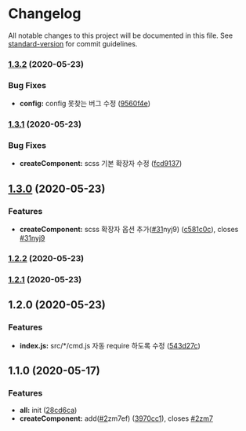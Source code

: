 # Changelog

All notable changes to this project will be documented in this file. See [standard-version](https://github.com/conventional-changelog/standard-version) for commit guidelines.

### [1.3.2](https://github.com/goorm-dev/refactoring-er/compare/v1.3.1...v1.3.2) (2020-05-23)


### Bug Fixes

* **config:** config 못찾는 버그 수정 ([9560f4e](https://github.com/goorm-dev/refactoring-er/commit/9560f4ef27ce1566e98b7ccd756ed6ef3ddca5ee))

### [1.3.1](https://github.com/goorm-dev/refactoring-er/compare/v1.3.0...v1.3.1) (2020-05-23)


### Bug Fixes

* **createComponent:** scss 기본 확장자 수정 ([fcd9137](https://github.com/goorm-dev/refactoring-er/commit/fcd9137265452a99d8f7e927a43f328f46c7fb12))

## [1.3.0](https://github.com/goorm-dev/refactoring-er/compare/v1.2.2...v1.3.0) (2020-05-23)


### Features

* **createComponent:** scss 확장자 옵션 추가([#31](https://github.com/goorm-dev/refactoring-er/issues/31)nyj9) ([c581c0c](https://github.com/goorm-dev/refactoring-er/commit/c581c0ce845b21607ea92ca7f553bdf3ef895769)), closes [#31nyj9](https://github.com/goorm-dev/refactoring-er/issues/31nyj9)

### [1.2.2](https://github.com/goorm-dev/refactoring-er/compare/v1.2.1...v1.2.2) (2020-05-23)

### [1.2.1](https://github.com/goorm-dev/refactoring-er/compare/v1.2.0...v1.2.1) (2020-05-23)

## 1.2.0 (2020-05-23)


### Features

* **index.js:** src/*/cmd.js 자동 require 하도록 수정 ([543d27c](https://github.com/goorm-dev/refactoring-er/commit/543d27c5f4ef763c9b879d06c4ffdb6d9c826da3))

## 1.1.0 (2020-05-17)


### Features

* **all:** init ([28cd6ca](https://github.com/goorm-dev/refactoring-er/commit/28cd6ca616c3ae1bda5a7b80a9b32508cf88dfed))
* **createComponent:** add([#2](https://github.com/goorm-dev/refactoring-er/issues/2)zm7ef) ([3970cc1](https://github.com/goorm-dev/refactoring-er/commit/3970cc1a7de283aa55d82bb4100b56ae28a92243)), closes [#2zm7](https://github.com/goorm-dev/refactoring-er/issues/2zm7)
